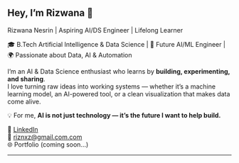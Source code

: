 ## Hey, I’m Rizwana 👋
Rizwana Nesrin | Aspiring AI/DS Engineer | Lifelong Learner

🎓 B.Tech Artificial Intelligence & Data Science  | 🤖 Future AI/ML Engineer | 🌍 Passionate about Data, AI & Automation  

I’m an AI & Data Science enthusiast who learns by **building, experimenting, and sharing**.  
I love turning raw ideas into working systems — whether it’s a machine learning model, an AI-powered tool, or a clean visualization that makes data come alive.  

💡 For me, **AI is not just technology — it’s the future I want to help build.**  

💼 [LinkedIn](https://www.linkedin.com/in/riswananasrinpp/)  
📧 riznxz@gmail.com.com  
🌐 Portfolio (coming soon...)  

---

